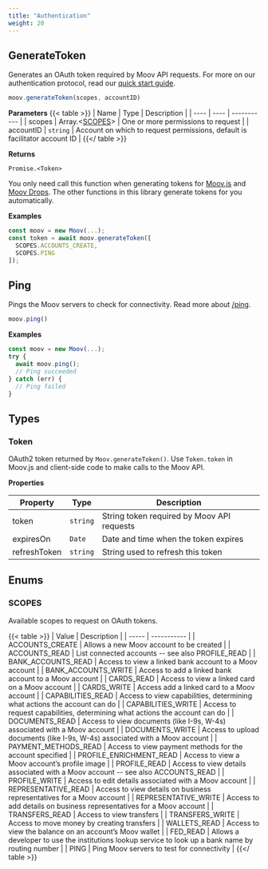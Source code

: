 ```yaml
---
title: "Authentication"
weight: 20
---
```



## GenerateToken


Generates an OAuth token required by Moov API requests. For more on our authentication protocol, read our [quick start guide](/guides/quick-start/#create-an-access-token).

```javascript
moov.generateToken(scopes, accountID)
```

**Parameters**
{{< table >}}
| Name | Type | Description |
| ---- | ---- | ----------- |
| scopes |  Array.<[SCOPES](#scopes)> | One or more permissions to request |
| accountID |  `string` | Account on which to request permissions, default is facilitator account ID |
{{</ table >}}



**Returns**

`Promise.<Token>`

You only need call this function when generating tokens for [Moov.js](/moovjs) and
[Moov Drops](/moovjs/drops). The other functions in this library generate tokens for you
automatically.

**Examples**

```javascript
const moov = new Moov(...);
const token = await moov.generateToken([
  SCOPES.ACCOUNTS_CREATE,
  SCOPES.PING
]);
```


## Ping


Pings the Moov servers to check for connectivity.
Read more about [/ping](/api/#tag/Ping).

```javascript
moov.ping()
```





**Examples**

```javascript
const moov = new Moov(...);
try {
  await moov.ping();
  // Ping succeeded
} catch (err) {
  // Ping failed
}
```



## Types
### Token

OAuth2 token returned by `Moov.generateToken()`. Use `Token.token` in Moov.js
and client-side code to make calls to the Moov API.

**Properties**

| Property | Type | Description |
| ---- | ---- | ----------- |
  | token | `string`| String token required by Moov API requests |
  | expiresOn | `Date`| Date and time when the token expires |
  | refreshToken | `string`| String used to refresh this token |




## Enums
### SCOPES

Available scopes to request on OAuth tokens.

{{< table >}}
| Value | Description |
| ----- | ----------- |
| ACCOUNTS_CREATE | Allows a new Moov account to be created |
| ACCOUNTS_READ | List connected accounts -- see also PROFILE_READ |
| BANK_ACCOUNTS_READ | Access to view a linked bank account to a Moov account |
| BANK_ACCOUNTS_WRITE | Access to add a linked bank account to a Moov account |
| CARDS_READ | Access to view a linked card on a Moov account |
| CARDS_WRITE | Access add a linked card to a Moov account |
| CAPABILITIES_READ | Access to view capabilities, determining what actions the account can do |
| CAPABILITIES_WRITE | Access to request capabilities, determining what actions the account can do |
| DOCUMENTS_READ | Access to view documents (like I-9s, W-4s) associated with a Moov account |
| DOCUMENTS_WRITE | Access to upload documents (like I-9s, W-4s) associated with a Moov account |
| PAYMENT_METHODS_READ | Access to view payment methods for the account specified |
| PROFILE_ENRICHMENT_READ | Access to view a Moov account’s profile image |
| PROFILE_READ | Access to view details associated with a Moov account -- see also ACCOUNTS_READ |
| PROFILE_WRITE | Access to edit details associated with a Moov account |
| REPRESENTATIVE_READ | Access to view details on business representatives for a Moov account |
| REPRESENTATIVE_WRITE | Access to add details on business representatives for a Moov account |
| TRANSFERS_READ | Access to view transfers |
| TRANSFERS_WRITE | Access to move money by creating transfers |
| WALLETS_READ | Access to view the balance on an account’s Moov wallet |
| FED_READ | Allows a developer to use the institutions lookup service to look up a bank name by routing number |
| PING | Ping Moov servers to test for connectivity |
{{</ table >}}

